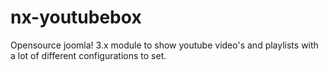 # nx-youtubebox
Opensource joomla! 3.x module to show youtube video's and playlists with a lot of different configurations to set.
